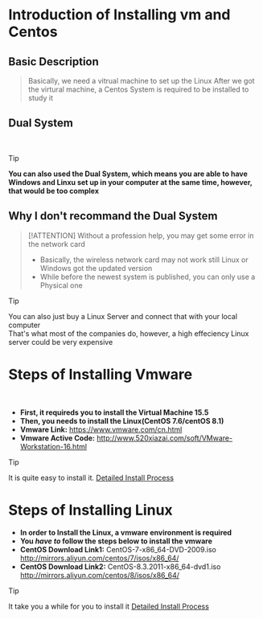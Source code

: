 # **Introduction of Installing vm and Centos**

## Basic Description

> Basically, we need a vitrual machine to set up the Linux
> After we got the virtural machine, a Centos System is required to be installed to study it

## Dual System
<br/>

> [!TIP]
>   **You can also used the Dual System, which means you are able to have Windows and Linxu set up in your computer at the same time, however, that would be too complex**

## **Why I don't recommand the Dual System**

> [!ATTENTION]
> Without a profession help, you may get some error in the network card
> - Basically, the wireless network card may not work still Linux or Windows got the updated version
> - While before the newest system is published, you can only use a Physical one

> [!TIP]
> You can also just buy a Linux Server and connect that with your local computer
> <br/>
> That's what most of the companies do, however, a high effeciency Linux server could be very expensive


# Steps of Installing Vmware
<br/>

- **First, it requireds you to install the Virtual Machine 15.5**
- **Then, you needs to install the Linux(CentOS 7.6/centOS 8.1)**
- **Vmware Link:** https://www.vmware.com/cn.html
- **Vmware Active Code:** http://www.520xiazai.com/soft/VMware-Workstation-16.html

> [!TIP]
> It is quite easy to install it.
> [Detailed Install Process](1.3/install.md)

# Steps of Installing Linux
- **In order to Install the Linux, a vmware environment is required**
- **You _have to_ follow the steps below to install the vmware**
- **CentOS Download Link1:** CentOS-7-x86_64-DVD-2009.iso  http://mirrors.aliyun.com/centos/7/isos/x86_64/
- **CentOS Download Link2:** CentOS-8.3.2011-x86_64-dvd1.iso http://mirrors.aliyun.com/centos/8/isos/x86_64/

> [!TIP]
> It take you a while for you to install it
> [Detailed Install Process](1.3/install_Linux.md)